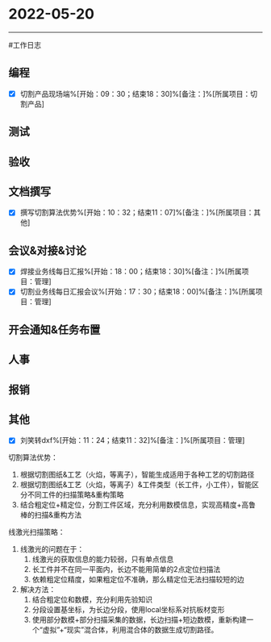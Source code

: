 # 2022-05-20 

---

#工作日志

## 编程
- [x] 切割产品现场端%[开始：09：30；结束18：30]%[备注：]%[所属项目：切割产品]


## 测试



## 验收 



## 文档撰写 
- [x] 撰写切割算法优势%[开始：10：32；结束11：07]%[备注：]%[所属项目：其他]


## 会议&对接&讨论

- [x] 焊接业务线每日汇报%[开始：18：00；结束18：30]%[备注：]%[所属项目：管理]
- [x] 切割业务线每日汇报会议%[开始：17：30；结束18：00]%[备注：]%[所属项目：管理]

## 开会通知&任务布置



## 人事



## 报销



## 其他
- [x] 刘笑转dxf%[开始：11：24；结束11：32]%[备注：]%[所属项目：管理]

切割算法优势：
1. 根据切割图纸&工艺（火焰，等离子），智能生成适用于各种工艺的切割路径
2. 根据切割图纸&工艺（火焰，等离子）&工件类型（长工件，小工件），智能区分不同工件的扫描策略&重构策略
3. 结合粗定位+精定位，分割工件区域，充分利用数模信息，实现高精度+高鲁棒的扫描&重构方法

线激光扫描策略：
1. 线激光的问题在于：
	1. 线激光的获取信息的能力较弱，只有单点信息
	2. 长工件并不在同一平面内，长边不能用简单的2点定位扫描法
	3. 依赖粗定位精度，如果粗定位不准确，那么精定位无法扫描较短的边
2. 解决方法：
	1. 结合粗定位和数模，充分利用先验知识
	2. 分段设置基坐标，为长边分段，使用local坐标系对抗板材变形
	3. 使用部分数模+部分扫描采集的数据，长边扫描+短边数模，重新构建一个“虚拟”+“现实”混合体，利用混合体的数据生成切割路径。

